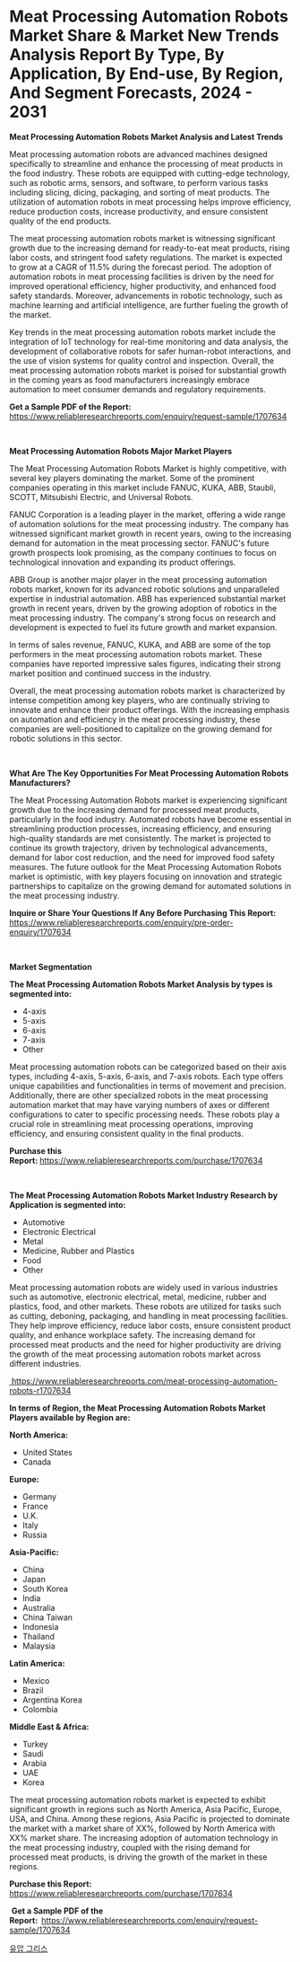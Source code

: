 <p><h1>Meat Processing Automation Robots Market Share & Market New Trends Analysis Report By Type, By Application, By End-use, By Region, And Segment Forecasts, 2024 - 2031</h1></p><p><strong>Meat Processing Automation Robots Market Analysis and Latest Trends</strong></p>
<p><p>Meat processing automation robots are advanced machines designed specifically to streamline and enhance the processing of meat products in the food industry. These robots are equipped with cutting-edge technology, such as robotic arms, sensors, and software, to perform various tasks including slicing, dicing, packaging, and sorting of meat products. The utilization of automation robots in meat processing helps improve efficiency, reduce production costs, increase productivity, and ensure consistent quality of the end products.</p><p>The meat processing automation robots market is witnessing significant growth due to the increasing demand for ready-to-eat meat products, rising labor costs, and stringent food safety regulations. The market is expected to grow at a CAGR of 11.5% during the forecast period. The adoption of automation robots in meat processing facilities is driven by the need for improved operational efficiency, higher productivity, and enhanced food safety standards. Moreover, advancements in robotic technology, such as machine learning and artificial intelligence, are further fueling the growth of the market.</p><p>Key trends in the meat processing automation robots market include the integration of IoT technology for real-time monitoring and data analysis, the development of collaborative robots for safer human-robot interactions, and the use of vision systems for quality control and inspection. Overall, the meat processing automation robots market is poised for substantial growth in the coming years as food manufacturers increasingly embrace automation to meet consumer demands and regulatory requirements.</p></p>
<p><strong>Get a Sample PDF of the Report:&nbsp;</strong> <a href="https://www.reliableresearchreports.com/enquiry/request-sample/1707634">https://www.reliableresearchreports.com/enquiry/request-sample/1707634</a></p>
<p>&nbsp;</p>
<p><strong>Meat Processing Automation Robots Major Market Players</strong></p>
<p><p>The Meat Processing Automation Robots Market is highly competitive, with several key players dominating the market. Some of the prominent companies operating in this market include FANUC, KUKA, ABB, Staubli, SCOTT, Mitsubishi Electric, and Universal Robots.</p><p>FANUC Corporation is a leading player in the market, offering a wide range of automation solutions for the meat processing industry. The company has witnessed significant market growth in recent years, owing to the increasing demand for automation in the meat processing sector. FANUC's future growth prospects look promising, as the company continues to focus on technological innovation and expanding its product offerings.</p><p>ABB Group is another major player in the meat processing automation robots market, known for its advanced robotic solutions and unparalleled expertise in industrial automation. ABB has experienced substantial market growth in recent years, driven by the growing adoption of robotics in the meat processing industry. The company's strong focus on research and development is expected to fuel its future growth and market expansion.</p><p>In terms of sales revenue, FANUC, KUKA, and ABB are some of the top performers in the meat processing automation robots market. These companies have reported impressive sales figures, indicating their strong market position and continued success in the industry.</p><p>Overall, the meat processing automation robots market is characterized by intense competition among key players, who are continually striving to innovate and enhance their product offerings. With the increasing emphasis on automation and efficiency in the meat processing industry, these companies are well-positioned to capitalize on the growing demand for robotic solutions in this sector.</p></p>
<p>&nbsp;</p>
<p><strong>What Are The Key Opportunities For Meat Processing Automation Robots Manufacturers?</strong></p>
<p><p>The Meat Processing Automation Robots market is experiencing significant growth due to the increasing demand for processed meat products, particularly in the food industry. Automated robots have become essential in streamlining production processes, increasing efficiency, and ensuring high-quality standards are met consistently. The market is projected to continue its growth trajectory, driven by technological advancements, demand for labor cost reduction, and the need for improved food safety measures. The future outlook for the Meat Processing Automation Robots market is optimistic, with key players focusing on innovation and strategic partnerships to capitalize on the growing demand for automated solutions in the meat processing industry.</p></p>
<p><strong>Inquire or Share Your Questions If Any Before Purchasing This Report:</strong> <a href="https://www.reliableresearchreports.com/enquiry/pre-order-enquiry/1707634">https://www.reliableresearchreports.com/enquiry/pre-order-enquiry/1707634</a></p>
<p>&nbsp;</p>
<p><strong>Market Segmentation</strong></p>
<p><strong>The Meat Processing Automation Robots Market Analysis by types is segmented into:</strong></p>
<p><ul><li>4-axis</li><li>5-axis</li><li>6-axis</li><li>7-axis</li><li>Other</li></ul></p>
<p><p>Meat processing automation robots can be categorized based on their axis types, including 4-axis, 5-axis, 6-axis, and 7-axis robots. Each type offers unique capabilities and functionalities in terms of movement and precision. Additionally, there are other specialized robots in the meat processing automation market that may have varying numbers of axes or different configurations to cater to specific processing needs. These robots play a crucial role in streamlining meat processing operations, improving efficiency, and ensuring consistent quality in the final products.</p></p>
<p><strong>Purchase this Report:&nbsp;</strong><a href="https://www.reliableresearchreports.com/purchase/1707634">https://www.reliableresearchreports.com/purchase/1707634</a></p>
<p>&nbsp;</p>
<p><strong>The Meat Processing Automation Robots Market Industry Research by Application is segmented into:</strong></p>
<p><ul><li>Automotive</li><li>Electronic Electrical</li><li>Metal</li><li>Medicine, Rubber and Plastics</li><li>Food</li><li>Other</li></ul></p>
<p><p>Meat processing automation robots are widely used in various industries such as automotive, electronic electrical, metal, medicine, rubber and plastics, food, and other markets. These robots are utilized for tasks such as cutting, deboning, packaging, and handling in meat processing facilities. They help improve efficiency, reduce labor costs, ensure consistent product quality, and enhance workplace safety. The increasing demand for processed meat products and the need for higher productivity are driving the growth of the meat processing automation robots market across different industries.</p></p>
<p><a href="https://www.reliableresearchreports.com/meat-processing-automation-robots-r1707634">&nbsp;https://www.reliableresearchreports.com/meat-processing-automation-robots-r1707634</a></p>
<p><strong>In terms of Region, the Meat Processing Automation Robots Market Players available by Region are:</strong></p>
<p>
    <p> <strong> North America: </strong>
        <ul>
            <li>United States</li>
            <li>Canada</li>
        </ul>
        </p> 
    <p> <strong> Europe: </strong>
        <ul>
            <li>Germany</li>
            <li>France</li>
            <li>U.K.</li>
            <li>Italy</li>
            <li>Russia</li>
        </ul>
        </p> 
    <p> <strong> Asia-Pacific: </strong>
        <ul>
            <li>China</li>
            <li>Japan</li>
            <li>South Korea</li>
            <li>India</li>
            <li>Australia</li>
            <li>China Taiwan</li>
            <li>Indonesia</li>
            <li>Thailand</li>
            <li>Malaysia</li>
        </ul>
        </p> 
    <p> <strong> Latin America: </strong>
        <ul>
            <li>Mexico</li>
            <li>Brazil</li>
            <li>Argentina Korea</li>
            <li>Colombia</li>
        </ul>
        </p> 
    <p> <strong> Middle East & Africa: </strong>
        <ul>
            <li>Turkey</li>
            <li>Saudi</li>
            <li>Arabia</li>
            <li>UAE</li>
            <li>Korea</li>
        </ul>
    </p>
    </p>
<p><p>The meat processing automation robots market is expected to exhibit significant growth in regions such as North America, Asia Pacific, Europe, USA, and China. Among these regions, Asia Pacific is projected to dominate the market with a market share of XX%, followed by North America with XX% market share. The increasing adoption of automation technology in the meat processing industry, coupled with the rising demand for processed meat products, is driving the growth of the market in these regions.</p></p>
<p><strong>Purchase this Report: </strong><a href="https://www.reliableresearchreports.com/purchase/1707634">https://www.reliableresearchreports.com/purchase/1707634</a></p>
<p>&nbsp;<strong>Get a Sample PDF of the Report:&nbsp;&nbsp;</strong><a href="https://www.reliableresearchreports.com/enquiry/request-sample/1707634">https://www.reliableresearchreports.com/enquiry/request-sample/1707634</a></p>
<p><strong></strong></p>
<p><p><a href="https://github.com/idcefvhkdut6/Market-Research-Report-List-1/blob/main/737693030045.md">유압 그리스</a></p></p>